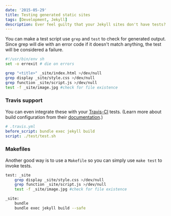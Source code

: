 ```yaml
---
date: '2015-05-29'
title: Testing generated static sites
tags: [Development, Jekyll]
description: Ever feel guilty that your Jekyll sites don't have tests? Here's a way around that.
---
```


You can make a test script use `grep` and `test` to check for generated output. Since grep will die with an error code if it doesn't match anything, the test will be considered a failure.

```bash
#!/usr/bin/env sh
set -o errexit # die on errors

grep "<title>" _site/index.html >/dev/null
grep display _site/style.css >/dev/null
grep function _site/script.js >/dev/null
test -f _site/image.jpg #check for file existence
```

### Travis support

You can even integrate these with your [Travis-CI] tests. (Learn more about build configuration from their [documentation](http://docs.travis-ci.com/user/build-configuration/).)

```yaml
# .travis.yml
before_script: bundle exec jekyll build
script: ./test/test.sh
```

### Makefiles

Another good way is to use a `Makefile` so you can simply use `make test` to invoke tests.

```bash
test: _site
    grep display _site/style.css >/dev/null
    grep function _site/script.js >/dev/null
    test -f _site/image.jpg #check for file existence

_site:
    bundle
    bundle exec jekyll build --safe
```

[travis-ci]: http://travis-ci.org
